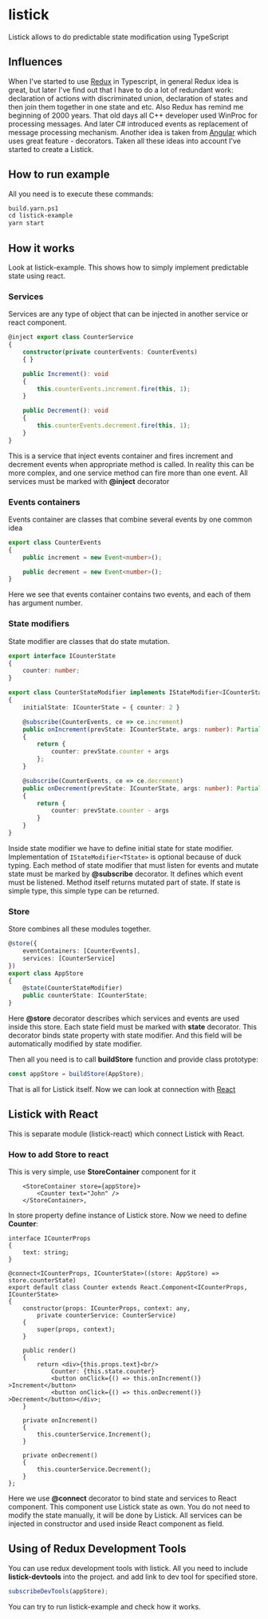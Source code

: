 # listick

Listick allows to do predictable state modification using TypeScript

## Influences

When I've started to use [Redux]('http://redux.js.org'>) in Typescript, in general Redux idea is great, but later I've find out that I have to do a lot of redundant work: declaration of actions with discriminated union, declaration of states and then join them together in one state and etc. Also Redux has remind me beginning of 2000 years. That old days all C++ developer used WinProc for processing messages. And later C# introduced events as replacement of message processing mechanism. Another idea is taken from [Angular](https://angular.io/) which uses great feature - decorators. Taken all these ideas into account I've started to create a Listick.

## How to run example

All you need is to execute these commands:

```ps
build.yarn.ps1
cd listick-example
yarn start
```

## How it works

Look at listick-example. This shows how to simply implement predictable state using react.

### Services

Services are any type of object that can be injected in another service or react component.

```ts
@inject export class CounterService
{
    constructor(private counterEvents: CounterEvents)
    { }

    public Increment(): void
    {
        this.counterEvents.increment.fire(this, 1);
    }

    public Decrement(): void
    {
        this.counterEvents.decrement.fire(this, 1);
    }
}
```

This is a service that inject events container and fires increment and decrement events when appropriate method is called. In reality this can be more complex, and one service method can fire more than one event.
All services must be marked with **@inject** decorator

### Events containers

Events container are classes that combine several events by one common idea

```ts
export class CounterEvents
{
    public increment = new Event<number>();

    public decrement = new Event<number>();
}
```

Here we see that events container contains two events, and each of them has argument number.

### State modifiers

State modifier are classes that do state mutation.

```ts
export interface ICounterState
{
    counter: number;
}

export class CounterStateModifier implements IStateModifier<ICounterState>
{
    initialState: ICounterState = { counter: 2 }

    @subscribe(CounterEvents, ce => ce.increment)
    public onIncrement(prevState: ICounterState, args: number): Partial<ICounterState>
    {
        return {
            counter: prevState.counter + args
        };
    }

    @subscribe(CounterEvents, ce => ce.decrement)
    public onDecrement(prevState: ICounterState, args: number): Partial<ICounterState>
    {
        return {
            counter: prevState.counter - args
        }
    }
}
```

Inside state modifier we have to define initial state for state modifier. Implementation of ```IStateModifier<TState>``` is optional because of duck typing.
Each method of state modifier that must listen for events and mutate state must be marked by **@subscribe** decorator. It defines which event must be listened. Method itself returns mutated part of state. If state is simple type, this simple type can be returned.

### Store

Store combines all these modules together.

```ts
@store({
    eventContainers: [CounterEvents],
    services: [CounterService]
})
export class AppStore
{
    @state(CounterStateModifier)
    public counterState: ICounterState;
}
```

Here **@store** decorator describes which services and events are used inside this store.
Each state field must be marked with **state** decorator. This decorator binds state property with state modifier. And this field will be automatically modified by state modifier.

Then all you need is to call **buildStore** function and provide class prototype:

```ts
const appStore = buildStore(AppStore);
```

That is all for Listick itself. Now we can look at connection with [React](https://facebook.github.io/react/)

## Listick with React

This is separate module (listick-react) which connect Listick with React.

### How to add Store to react

This is very simple, use **StoreContainer** component for it

```tsx
    <StoreContainer store={appStore}>
        <Counter text="John" />
    </StoreContainer>,
```

In store property define instance of Listick store.
Now we need to define **Counter**:

```tsx
interface ICounterProps
{
    text: string;
}

@connect<ICounterProps, ICounterState>((store: AppStore) => store.counterState)
export default class Counter extends React.Component<ICounterProps, ICounterState>
{
    constructor(props: ICounterProps, context: any,
        private counterService: CounterService)
    {
        super(props, context);
    }

    public render()
    {
        return <div>{this.props.text}<br/>
            Counter: {this.state.counter} 
            <button onClick={() => this.onIncrement()} >Increment</button>
            <button onClick={() => this.onDecrement()} >Decrement</button></div>;
    }

    private onIncrement()
    {
        this.counterService.Increment();
    }

    private onDecrement()
    {
        this.counterService.Decrement();
    }
};
```

Here we use **@connect** decorator to bind state and services to React component. This component use Listick state as own. You do not need to modify the state manually, it will be done by Listick. All services can be injected in constructor and used inside React component as field.

## Using of Redux Development Tools
You can use redux development tools with listick. All you need to include **listick-devtools** into the project. and add link to dev tool for specified store.
```ts
subscribeDevTools(appStore);
```

You can try to run listick-example and check how it works.
